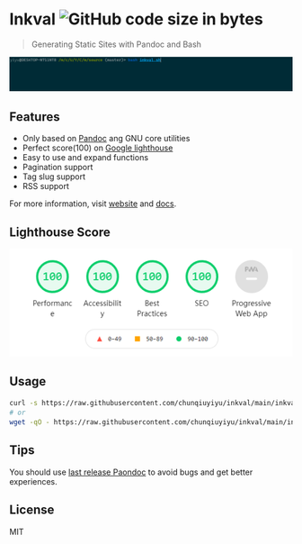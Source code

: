 # Inkval ![GitHub code size in bytes](https://img.shields.io/github/languages/code-size/chunqiuyiyu/inkval?color=f77&style=flat-square)

> Generating Static Sites with Pandoc and Bash

![Preview](preview.gif)

## Features

* Only based on [Pandoc](https://pandoc.org/index.html) ang GNU core utilities
* Perfect score(100) on [Google lighthouse](https://github.com/GoogleChrome/lighthouse)
* Easy to use and expand functions
* Pagination support
* Tag slug support
* RSS support

For more information, visit [website](https://www.chunqiuyiyu.com/inkval/index.html)
and [docs](https://www.chunqiuyiyu.com/inkval/docs.html).

## Lighthouse Score

![Score](score.png)

## Usage

```bash
curl -s https://raw.githubusercontent.com/chunqiuyiyu/inkval/main/inkval.sh | bash
# or
wget -qO - https://raw.githubusercontent.com/chunqiuyiyu/inkval/main/inkval.sh | bash
```

## Tips
You should use [last release Paondoc](https://github.com/jgm/pandoc/releases) to avoid bugs and get better experiences.

## License

MIT
